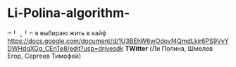 # Li-Polina-algorithm-
ෆ⁠╹⁠ ⁠.̮⁠ ⁠╹⁠ෆ
я выбираю жить в кайф
https://docs.google.com/document/d/1U3BEhW6wOdovf4QmdLkir6PS9VvYDWHdgXGg_CEnTe8/edit?usp=drivesdk
<b>TWitter</b> (Ли Полина, Шмелев Егор, Сергеев Тимофей)
